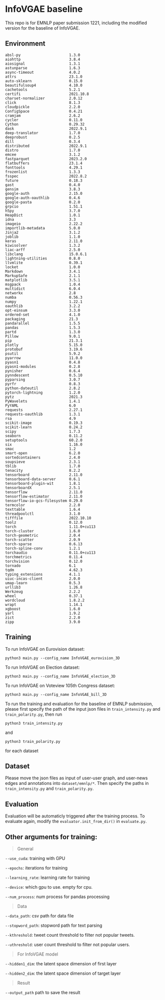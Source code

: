 # InfoVGAE baseline
This repo is for EMNLP paper submission 1221, including the modified version for the baseline of InfoVGAE.

## Environment

```
absl-py                      1.3.0
aiohttp                      3.8.4
aiosignal                    1.3.1
astunparse                   1.6.3
async-timeout                4.0.2
attrs                        23.1.0
auto-sklearn                 0.15.0
beautifulsoup4               4.10.0
cachetools                   5.2.1
certifi                      2021.10.8
charset-normalizer           2.0.12
click                        8.1.3
cloudpickle                  2.2.0
ConfigSpace                  0.4.21
cramjam                      2.6.2
cycler                       0.11.0
Cython                       0.29.32
dask                         2022.9.1
deep-translator              1.7.0
deeprobust                   0.2.5
dill                         0.3.4
distributed                  2022.9.1
distro                       1.7.0
emcee                        3.1.2
fastparquet                  2023.2.0
flatbuffers                  23.1.4
fonttools                    4.29.1
frozenlist                   1.3.3
fsspec                       2022.8.2
future                       0.18.3
gast                         0.4.0
gensim                       3.8.3
google-auth                  2.15.0
google-auth-oauthlib         0.4.6
google-pasta                 0.2.0
grpcio                       1.51.1
h5py                         3.7.0
HeapDict                     1.0.1
idna                         3.3
imageio                      2.22.2
importlib-metadata           5.0.0
Jinja2                       3.1.2
joblib                       1.1.0
keras                        2.11.0
kiwisolver                   1.3.2
liac-arff                    2.5.0
libclang                     15.0.6.1
lightning-utilities          0.8.0
llvmlite                     0.39.1
locket                       1.0.0
Markdown                     3.4.1
MarkupSafe                   2.1.1
matplotlib                   3.5.1
msgpack                      1.0.4
multidict                    6.0.4
networkx                     2.8
numba                        0.56.3
numpy                        1.22.1
oauthlib                     3.2.2
opt-einsum                   3.3.0
ordered-set                  4.1.0
packaging                    21.3
pandarallel                  1.5.5
pandas                       1.5.3
partd                        1.3.0
Pillow                       9.0.1
pip                          21.3.1
plotly                       5.15.0
protobuf                     3.19.6
psutil                       5.9.2
pyarrow                      11.0.0
pyasn1                       0.4.8
pyasn1-modules               0.2.8
pynisher                     0.6.4
pynndescent                  0.5.10
pyparsing                    3.0.7
pyrfr                        0.8.3
python-dateutil              2.8.2
pytorch-lightning            1.2.0
pytz                         2021.3
PyWavelets                   1.4.1
PyYAML                       6.0
requests                     2.27.1
requests-oauthlib            1.3.1
rsa                          4.9
scikit-image                 0.19.3
scikit-learn                 0.24.2
scipy                        1.7.3
seaborn                      0.11.2
setuptools                   60.2.0
six                          1.16.0
smac                         1.2
smart-open                   6.2.0
sortedcontainers             2.4.0
soupsieve                    2.3.1
tblib                        1.7.0
tenacity                     8.2.2
tensorboard                  2.11.0
tensorboard-data-server      0.6.1
tensorboard-plugin-wit       1.8.1
tensorboardX                 2.5.1
tensorflow                   2.11.0
tensorflow-estimator         2.11.0
tensorflow-io-gcs-filesystem 0.29.0
termcolor                    2.2.0
texttable                    1.6.4
threadpoolctl                3.1.0
tifffile                     2022.10.10
toolz                        0.12.0
torch                        1.11.0+cu113
torch-cluster                1.6.0
torch-geometric              2.0.4
torch-scatter                2.0.9
torch-sparse                 0.6.13
torch-spline-conv            1.2.1
torchaudio                   0.11.0+cu113
torchmetrics                 0.11.4
torchvision                  0.12.0
tornado                      6.1
tqdm                         4.62.3
typing_extensions            4.1.1
uiuc-incas-client            2.0.0
umap-learn                   0.5.3
urllib3                      1.26.8
Werkzeug                     2.2.2
wheel                        0.37.1
wordcloud                    1.8.2.2
wrapt                        1.14.1
xgboost                      1.6.0
yarl                         1.9.2
zict                         2.2.0
zipp                         3.9.0
```

## Training

To run InfoVGAE on Eurovision dataset:

```
python3 main.py --config_name InfoVGAE_eurovision_3D
```

To run InfoVGAE on Election dataset:

```
python3 main.py --config_name InfoVGAE_election_3D
```

To run InfoVGAE on Voteview 105th Congress dataset:
```
python3 main.py --config_name InfoVGAE_bill_3D
```

To run the training and evaluation for the baseline of EMNLP submission, please first specify the path of the input json files in `train_intensity.py` and `train_polarity.py`, then run
```
python3 train_intensity.py
```
and
```
python3 train_polarity.py
```
for each dataset

## Dataset

Please move the json files as input of user-user graph, and user-news edges and annotations into `dataset/emnlp/*`. Then specify the paths in `train_intensity.py` and `train_polarity.py`.

## Evaluation

Evaluation will be automaticly triggered after the training process. To evaluate again, modify the `evaluator.init_from_dir()` in `evaluate.py`.

## Other arguments for training:

> General

`--use_cuda`: training with GPU

`--epochs`: iterations for training

`--learning_rate`: learning rate for training

`--device`: which gpu to use. empty for cpu.

`--num_process`: num process for pandas processing

> Data

`--data_path`: csv path for data file

`--stopword_path`: stopword path for text parsing

`--kthreshold`: tweet count threshold to filter not popular tweets.

`--uthreshold`: user count threshold to filter not popular users.

> For InfoVGAE model

`--hidden1_dim`: the latent space dimension of first layer

`--hidden2_dim`: the latent space dimension of target layer

> Result

`--output_path` path to save the result
